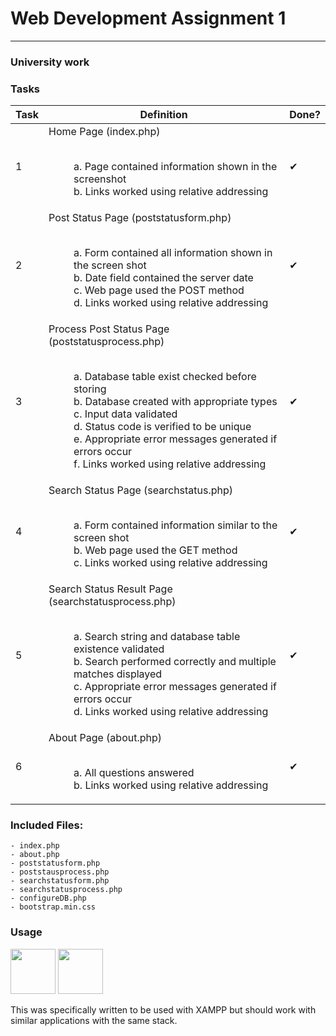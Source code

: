 # Web Development Assignment 1
___
### University work


### Tasks

| Task | Definition | Done? | 
| ------ | ------ | ------ |
| 1 |Home Page (index.php) <p style="margin-left: 40px"> <br> a. Page contained information shown in the screenshot  <br>b. Links worked using relative addressing | ✔ |
| 2 |Post Status Page (poststatusform.php) <p style="margin-left: 40px"> <br> a. Form contained all information shown in the screen shot<br>b. Date field contained the server date<br>c. Web page used the POST method<br>d. Links worked using relative addressing |✔|
| 3 |Process Post Status Page (poststatusprocess.php)<p style="margin-left: 40px"> <br>a. Database table exist checked before storing<br> b. Database created with appropriate types<br> c. Input data validated<br> d. Status code is verified to be unique<br> e. Appropriate error messages generated if errors occur<br> f. Links worked using relative addressing | ✔|
| 4 |Search Status Page (searchstatus.php)<p style="margin-left: 40px"> <br>a. Form contained information similar to the screen shot<br>b. Web page used the GET method<br>c. Links worked using relative addressing| ✔ |
| 5 |Search Status Result Page (searchstatusprocess.php)<p style="margin-left: 40px"> <br>a. Search string and database table existence validated<br>b. Search performed correctly and multiple matches displayed<br>c. Appropriate error messages generated if errors occur<br>d. Links worked using relative addressing| ✔ |
| 6 |About Page (about.php)<p style="margin-left: 40px"> <br>a. All questions answered<br>b. Links worked using relative addressing| ✔ |

### Included Files:

````
- index.php
- about.php
- poststatusform.php
- poststausprocess.php
- searchstatusform.php
- searchstatusprocess.php
- configureDB.php
- bootstrap.min.css
````

### Usage
<p>
<a href= https://www.apachefriends.org/download.html><img src="https://d16zszyyqlzz6z.cloudfront.net/images/xampp-logo-ac950edf.svg" width=72 height=72></a>
<a href= getbootstrap.com><img src="http://v4-alpha.getbootstrap.com/assets/brand/bootstrap-solid.svg" width=72 height=72></a>
<p> This was specifically written to be used with XAMPP but should work with similar applications with the same stack.</p>
